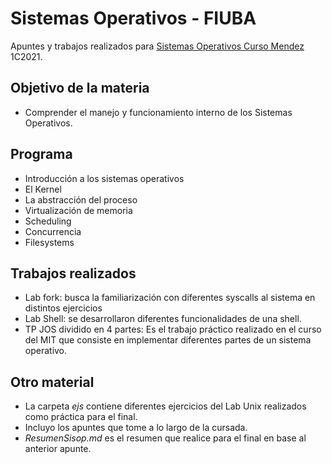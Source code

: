 # Sistemas Operativos - FIUBA
Apuntes y trabajos realizados para [Sistemas Operativos Curso Mendez](https://fisop.github.io/7508/) 1C2021.

## Objetivo de la materia
* Comprender el manejo y funcionamiento interno de los Sistemas Operativos.

## Programa
* Introducción a los sistemas operativos
* El Kernel
* La abstracción del proceso
* Virtualización de memoria
* Scheduling
* Concurrencia
* Filesystems

## Trabajos realizados
* Lab fork: busca la familiarización con diferentes syscalls al sistema en distintos ejercicios
* Lab Shell: se desarrollaron diferentes funcionalidades de una shell.
* TP JOS dividido en 4 partes: Es el trabajo práctico realizado en el curso del MIT que consiste en implementar diferentes partes de un sistema operativo.

## Otro material
* La carpeta *ejs* contiene diferentes ejercicios del Lab Unix realizados como práctica para el final.
* Incluyo los apuntes que tome a lo largo de la cursada.
* *ResumenSisop.md* es el resumen que realice para el final en base al anterior apunte.

